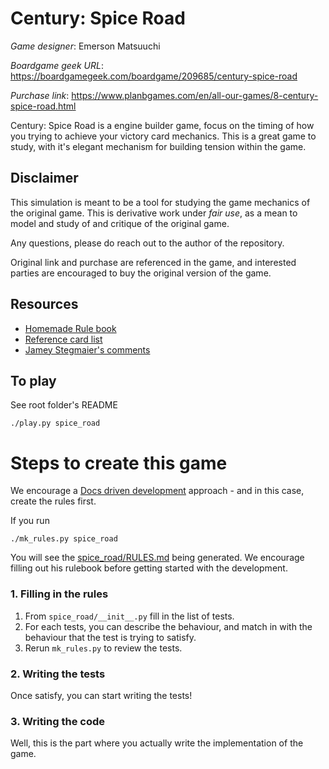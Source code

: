 # Century: Spice Road

*Game designer*: Emerson Matsuuchi

*Boardgame geek URL*: https://boardgamegeek.com/boardgame/209685/century-spice-road

*Purchase link*: https://www.planbgames.com/en/all-our-games/8-century-spice-road.html

Century: Spice Road is a engine builder game, focus on the timing of how you
trying to achieve your victory card mechanics.  This is a great game to study,
with it's elegant mechanism for building tension within the game.


## Disclaimer

This simulation is meant to be a tool for studying the game mechanics of the
original game. This is derivative work under *fair use*, as a mean to model and
study of and critique of the original game.

Any questions, please do reach out to the author of the repository.

Original link and purchase are referenced in the game, and interested
parties are encouraged to buy the original version of the game.


## Resources

* [Homemade Rule book](https://www.fgbradleys.com/rules/rules5/Century-Spice_Road_EN_Rules.pdf)
* [Reference card list](https://boardgamegeek.com/thread/1896169/list-all-cards-merchants-points-and-analysis-their)
* [Jamey Stegmaier's comments](https://www.youtube.com/watch?v=FBL3nxNtbik)


## To play

See root folder's README

```
./play.py spice_road
```


# Steps to create this game

We encourage a [Docs driven development](https://gist.github.com/zsup/9434452) approach -
and in this case, create the rules first.

If you run

```
./mk_rules.py spice_road
```

You will see the [spice_road/RULES.md](RULES.md) being
generated.  We encourage filling out his rulebook before getting started
with the development.

### 1. Filling in the rules

1. From `spice_road/__init__.py` fill in the list of tests.
2. For each tests, you can describe the behaviour, and match in with the
   behaviour that the test is trying to satisfy.
3. Rerun `mk_rules.py` to review the tests.

### 2. Writing the tests

Once satisfy, you can start writing the tests!


### 3. Writing the code

Well, this is the part where you actually write the implementation of the game.
